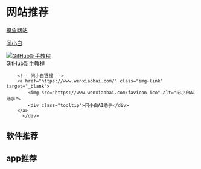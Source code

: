 # 网站推荐

[摸鱼网站](https://poki.com/zh)

[问小白](https://www.wenxiaobai.com/)

<div class="link-row">
        <!-- GitHub链接 -->
        <a href="https://hellogithub.com/" class="img-link" target="_blank">
            <img src="https://hellogithub.com/favicon/apple-icon-57x57.png" alt="GitHub新手教程">
            <div class="tooltip">GitHub新手教程</div>
        </a>
        
        <!-- 问小白链接 -->
        <a href="https://www.wenxiaobai.com/" class="img-link" target="_blank">
            <img src="https://www.wenxiaobai.com/favicon.ico" alt="问小白AI助手">
            <div class="tooltip">问小白AI助手</div>
        </a>
          </div>

## 软件推荐





## app推荐
